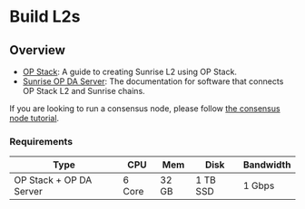 # Build L2s

## Overview

- [OP Stack](https://docs.sunriselayer.io/run-a-sunrise-node/types/data-availability/optimism): A guide to creating Sunrise L2 using OP Stack.
- [Sunrise OP DA Server](https://docs.sunriselayer.io/run-a-sunrise-node/types/data-availability/op-da-server): The documentation for software that connects OP Stack L2 and Sunrise chains.

If you are looking to run a consensus node, please follow [the consensus node tutorial](../node/types/consensus/README.md).

### Requirements

| Type                    | CPU    | Mem   | Disk     | Bandwidth |
| ----------------------- | ------ | ----- | -------- | --------- |
| OP Stack + OP DA Server | 6 Core | 32 GB | 1 TB SSD | 1 Gbps    |
